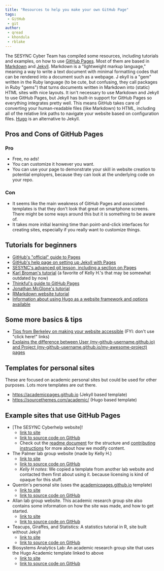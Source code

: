 ```yaml
---
title: "Resources to help you make your own GitHub Page"
tags:
 - GitHub
 - git
author:
 - qread
 - khondula
 - rblake
---
```


The SESYNC Cyber Team has compiled some resources, including tutorials and examples, on how to use [GitHub Pages](https://pages.github.com/). 
Most of them are based in [Markdown](https://daringfireball.net/projects/markdown/) and [Jekyll](https://jekyllrb.com/). 
Markdown is a "lightweight markup language," meaning a way to write a text document with minimal formatting codes that can be rendered into a document such as a webpage. J
ekyll is a "gem" written in the Ruby language (to be cute, but confusing, they call packages in Ruby "gems") that turns documents written in Markdown into (static) HTML sites with nice layouts. 
It isn't necessary to use Markdown and Jekyll to use GitHub Pages, but Jekyll has built-in support for GitHub Pages so everything integrates pretty well. 
This means GitHub takes care of converting your human-readable files (like Markdown) to HTML, including all of the relative link paths to navigate your website based on configuration files. 
[Hugo](https://gohugo.io/) is an alternative to Jekyll. 

## Pros and Cons of GitHub Pages

### Pro

- Free, no ads!
- You can customize it however you want.
- You can use your page to demonstrate your skill in website creation to potential employers, because they can look at the underlying code on your repo.

### Con

- It seems like the main weakness of GitHub Pages and associated templates is that they don't look that great on smartphone screens. 
There might be some ways around this but it is something to be aware of.
- It takes more initial learning time than point-and-click interfaces for creating sites, especially if you really want to customize things.

## Tutorials for beginners

- [GitHub's "official" guide to Pages](https://guides.github.com/features/pages/)
- [GitHub's help page on setting up Jekyll with Pages](https://help.github.com/en/github/working-with-github-pages/setting-up-a-github-pages-site-with-jekyll)
- [SESYNC's advanced git lesson, including a section on Pages](https://cyberhelp.sesync.org/advanced-git-lesson/)
- [Karl Broman's tutorial](https://kbroman.org/simple_site/) (a favorite of Kelly H.'s that may be somewhat outdated by now)
- [Thinkful's guide to GitHub Pages](https://www.thinkful.com/learn/a-guide-to-using-github-pages/)
- [Jonathan McGlone's tutorial](http://jmcglone.com/guides/github-pages/)
- [RMarkdown website tutorial](https://github.com/jules32/rmarkdown-website-tutorial)
- [Information about using Hugo as a website framework and options available](https://ropensci.org/technotes/2019/01/09/hugo/)

## Some more basics & tips

- [Tips from Berkeley on making your website accessible](https://webaccess.berkeley.edu/ask-pecan/click-here) (FYI: don't use "click here!" links)
- [Explains the difference between User (my-github-username.github.io) and Project (my-github-username.github.io/my-awesome-project) pages](https://help.github.com/en/enterprise/2.14/user/articles/user-organization-and-project-pages)

## Templates for personal sites

These are focused on academic personal sites but could be used for other purposes. Lots more templates are out there.

- <https://academicpages.github.io> (Jekyll based template)
- <https://sourcethemes.com/academic/> (Hugo based template)

## Example sites that use GitHub Pages

- [The SESYNC Cyberhelp website]! 
  + [link to site](https://cyberhelp.sesync.org)
  + [link to source code on GitHub](https://github,com/SESYNC-ci/sesync-ci.github.io)
  + Check out the [readme document](https://github.com/SESYNC-ci/sesync-ci.github.io/blob/master/README.md) for the structure and [contributing instructions](https://github.com/SESYNC-ci/sesync-ci.github.io/blob/master/CONTRIBUTING.md) for more about how we modify content.
- The Palmer lab group website (made by Kelly H.) 
  + [link to site](https://palmerlab.umd.edu) 
  + [link to source code on GitHub](https://github.com/palmerlab-umd/palmerlab-umd.github.io) 
  + *Kelly H notes*: We copied a template from another lab website and contacted them first about using it. because licensing is kind of opaque for this stuff.
- Quentin's personal site (uses the [academicpages.github.io](https://academicpages.github.io) template) 
  + [link to site](http://quentinread.com) 
  + [link to source code on GitHub](https://github.com/qdread/qdread.github.io)
- Allan lab group website. This academic research group site also contains some information on how the site was made, and how to get started.
  + [link to site](https://www.allanlab.org/aboutwebsite.html)
  + [link to source code on GitHub](https://github.com/mpa139/allanlab)
- Teacups, Giraffes, and Statistics: A statistics tutorial in R, site built without Jekyll
  + [link to site](https://tinystats.github.io/teacups-giraffes-and-statistics/index.html)
  + [link to source code on GitHub](https://github.com/tinystats/teacups-giraffes-and-statistics)
- Biosystems Analytics Lab: An academic research group site that uses the Hugo Academic template linked to above
  + [link to site](http://nelson.rbind.io)
  + [link to source code on GitHub](https://github.com/nataliegnelson/nelson)
  